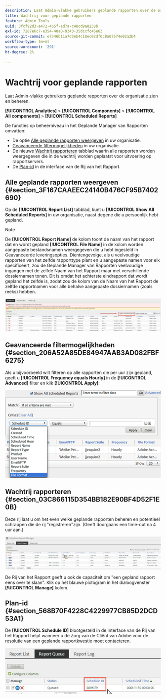 ```yaml
---
description: Laat Admin-vlakke gebruikers geplande rapporten over de organisatie zien en beheren.
title: Wachtrij voor geplande rapporten
feature: Admin Tools
uuid: 3fcf92d3-a472-465f-ad7a-c48cd9a8238b
exl-id: 7287e6c7-e354-48a0-9343-35dccfc46e63
source-git-commit: e7346b11a7d3eb4c18ec02df6c8a07574e02a2b4
workflow-type: tm+mt
source-wordcount: '291'
ht-degree: 2%

---
```


# Wachtrij voor geplande rapporten

Laat Admin-vlakke gebruikers geplande rapporten over de organisatie zien en beheren.

**[!UICONTROL Analytics]** > **[!UICONTROL Components]** > **[!UICONTROL All components]** > **[!UICONTROL Scheduled Reports]**

De functies op beheerniveau in het Geplande Manager van Rapporten omvatten:

* De optie [Alle geplande rapporten weergeven](/help/admin/admin/scheduled-reports-admin.md#section_3F167CAAEEC24140B476CF95B7402690) in uw organisatie.
* [Geavanceerde filtermogelijkheden](/help/admin/admin/scheduled-reports-admin.md#section_206A52A85DE84947AAB3AD082FBF6275) in uw organisatie.
* De nieuwe [Wachtrij rapporteren](/help/admin/admin/scheduled-reports-admin.md#section_03C866115D354BB182E90BF4D52F1E0B) tabblad waarin alle rapporten worden weergegeven die in de wachtrij worden geplaatst voor uitvoering op rapportservers.
* De [Plan-id](/help/admin/admin/scheduled-reports-admin.md#section_568B70F4228C4229977CB85D2DCD53A1) in de interface van de Rij van het Rapport.

## Alle geplande rapporten weergeven {#section_3F167CAAEEC24140B476CF95B7402690}

Op de **[!UICONTROL Report List]** tabblad, kunt u **[!UICONTROL Show All Scheduled Reports]** in uw organisatie, naast degene die u persoonlijk hebt gepland.

>[!NOTE]
>
>De **[!UICONTROL Report Name]** de kolom toont de naam van het rapport dat en wordt gepland **[!UICONTROL File Name]** in de kolom worden aangepaste bestandsnamen weergegeven die u hebt ingesteld in Geavanceerde leveringsopties. Dientengevolge, als u veelvoudige rapporten van het zelfde rapporttype plant en u aangepaste namen voor elk specificeert, zou de Geplande Manager van Rapporten veelvoudige ingangen met de zelfde Naam van het Rapport maar met verschillende dossiernamen tonen. Dit is omdat het achterste eindrapport dat wordt gepland het zelfde is, zodat zou de kolom van de Naam van het Rapport de zelfde rapportnamen voor alle behalve aangepaste dossiernamen (zoals reeks) hebben.

![](/help/admin/admin/assets/show_all_scheduled_reports.png)

## Geavanceerde filtermogelijkheden {#section_206A52A85DE84947AAB3AD082FBF6275}

Als u bijvoorbeeld wilt filteren op alle rapporten die per uur zijn gepland, geeft u **[!UICONTROL Frequency equals Hourly]** in de **[!UICONTROL Advanced]** filter en klik **[!UICONTROL Apply]**:

![](/help/admin/admin/assets/advanced_filtering_schedl_reports.png)

## Wachtrij rapporteren {#section_03C866115D354BB182E90BF4D52F1E0B}

Deze rij laat u om het even welke geplande rapporten beheren en potentieel schrappen die de rij &quot;registreren&quot;zijn. (Geeft doorgaans een time-out na 4 uur aan.)

![](/help/admin/admin/assets/scheduled_reports_2.png)

De Rij van het Rapport geeft u ook de capaciteit om &quot;een gepland rapport eens over te slaan&quot;. Klik op het blauwe pictogram in het dialoogvenster **[!UICONTROL Manage]** kolom.

## Plan-id {#section_568B70F4228C4229977CB85D2DCD53A1}

De **[!UICONTROL Schedule ID]** blootgesteld in de interface van de Rij van het Rapport helpt wanneer u de Zorg van de Cliënt van Adobe voor de resolutie van een geplande rapportkwestie moet contacteren.

![](/help/admin/admin/assets/schedule_id.png)
